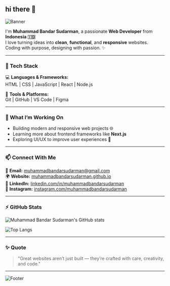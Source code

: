 ## hi there 🙌
<!-- Banner -->
![Banner](https://capsule-render.vercel.app/api?type=waving&color=0:0f2027,100:2c5364&height=200&section=header&text=Muhammad%20Bandar%20Sudarman%20|%20Web%20Developer&fontSize=30&fontColor=ffffff&animation=fadeIn&fontAlignY=35)


I'm **Muhammad Bandar Sudarman**, a passionate **Web Developer** from **Indonesia 🇮🇩**  
I love turning ideas into **clean**, **functional**, and **responsive** websites.  
Coding with purpose, designing with passion. ✨  

---

### 🧰 Tech Stack
💻 **Languages & Frameworks:**  
HTML | CSS | JavaScript | React | Node.js  

🧩 **Tools & Platforms:**  
Git | GitHub | VS Code | Figma  

---

### 🚀 What I’m Working On
- Building modern and responsive web projects 🌐  
- Learning more about frontend frameworks like **Next.js**  
- Exploring UI/UX to improve user experiences 🎨  

---

### 📫 Connect With Me
📧 **Email:** [muhammadbandarsudarman@gmail.com](mailto:muhammadbandarsudarman@gmail.com)  
🌍 **Website:** [muhammadbandarsudarman.github.io](https://muhammadbandarsudarman.github.io)  
💼 **LinkedIn:** [linkedin.com/in/muhammadbandarsudarman](https://linkedin.com/in/muhammadbandarsudarman)  
📸 **Instagram:** [instagram.com/muhammadbandarsudarman](https://instagram.com/muhammadbandarsudarman)

---

### ⚡ GitHub Stats
![Muhammad Bandar Sudarman's GitHub stats](https://github-readme-stats.vercel.app/api?username=MuhammadBandarSudarman&show_icons=true&theme=tokyonight)

![Top Langs](https://github-readme-stats.vercel.app/api/top-langs/?username=MuhammadBandarSudarman&layout=compact&theme=tokyonight)

---

### ✨ Quote
> "Great websites aren’t just built — they’re crafted with care, creativity, and code."

---

![Footer](https://capsule-render.vercel.app/api?type=waving&color=0:2c5364,100:0f2027&height=120&section=footer)
